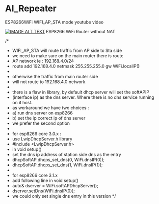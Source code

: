 # AI_Repeater
ESP8266WiFi WIFI_AP_STA mode
youtube video

[![IMAGE ALT TEXT](http://img.youtube.com/vi/jaqputbJiU4/0.jpg)](http://www.youtube.com/watch?v=jaqputbJiU4 "Video Title")
ESP8266 WiFi Router without NAT

/*
 * WIFI_AP_STA will route traffic from AP side to Sta side
 * we need to make sure on the main router there is route
 * AP network ie :  192.168.4.0/24
 * route add 192.168.4.0 netmask 255.255.255.0 gw WiFi.localIP()
 * 
 * otherwise the traffic from main router side 
 * will not route to 192.168.4.0  network
 * 
 * there is a flaw in library, by default dhcp server will set the softAPIP 
 * (interface ip) as the dns server. Where there is no dns service running on it host.
 * as workaround  we have two choices :
 * a) run dns server on esp8266
 * b) set the ip correct ip of dns server
 * we prefer the second option
 *
 * for esp8266 core 3.0.x :
 * use LwipDhcpServer.h library
 * #include <LwipDhcpServer.h>
 * in void setup() 
 * set the dns ip address of station side dns as the  entry
 * dhcpSoftAP.dhcps_set_dns(0, WiFi.dnsIP(0));
 * dhcpSoftAP.dhcps_set_dns(1, WiFi.dnsIP(1));
 *
 * for esp8266 core 3.1.x
 * add following line in void setup() 
 * auto& dserver = WiFi.softAPDhcpServer();
 * dserver.setDns(WiFi.dnsIP(0));
 * we could only set single dns entry in this version
 */
